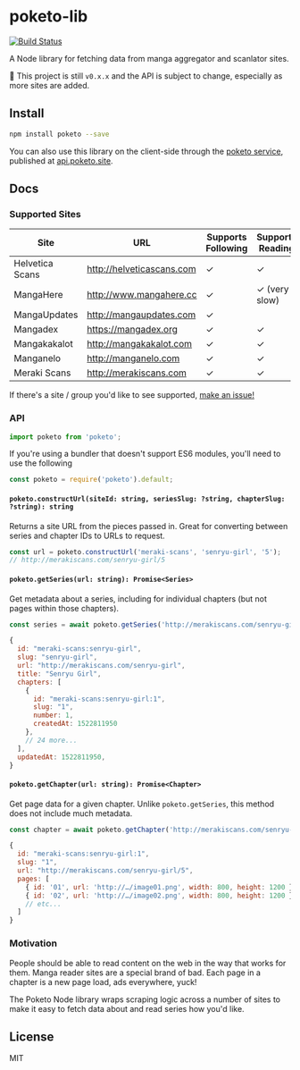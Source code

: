 # poketo-lib

[![Build Status](https://travis-ci.org/poketo/lib.svg?branch=master)](https://travis-ci.org/poketo/lib)

A Node library for fetching data from manga aggregator and scanlator sites.

:construction: This project is still `v0.x.x` and the API is subject to change, especially as more sites are added.

## Install

```bash
npm install poketo --save
```

You can also use this library on the client-side through the [poketo service](https://github.com/poketo/service), published at [api.poketo.site](https://api.poketo.site).

## Docs

### Supported Sites

| Site            | URL                       | Supports Following | Supports Reading |
| --------------- | ------------------------- | ------------------ | ---------------- |
| Helvetica Scans | http://helveticascans.com | ✓                  | ✓                |
| MangaHere       | http://www.mangahere.cc   | ✓                  | ✓ (very slow)    |
| MangaUpdates    | http://mangaupdates.com   | ✓                  |                  |
| Mangadex        | https://mangadex.org      | ✓                  | ✓                |
| Mangakakalot    | http://mangakakalot.com   | ✓                  | ✓                |
| Manganelo       | http://manganelo.com      | ✓                  | ✓                |
| Meraki Scans    | http://merakiscans.com    | ✓                  | ✓                |

If there's a site / group you'd like to see supported, [make an issue!](https://github.com/poketo/lib/issues/new)

### API

```jsx
import poketo from 'poketo';
```

If you're using a bundler that doesn't support ES6 modules, you'll need to use the following

```jsx
const poketo = require('poketo').default;
```

#### `poketo.constructUrl(siteId: string, seriesSlug: ?string, chapterSlug: ?string): string`

Returns a site URL from the pieces passed in. Great for converting between series and chapter IDs to URLs to request.

```jsx
const url = poketo.constructUrl('meraki-scans', 'senryu-girl', '5');
// http://merakiscans.com/senryu-girl/5
```

#### `poketo.getSeries(url: string): Promise<Series>`

Get metadata about a series, including for individual chapters (but not pages within those chapters).

```jsx
const series = await poketo.getSeries('http://merakiscans.com/senryu-girl');

{
  id: "meraki-scans:senryu-girl",
  slug: "senryu-girl",
  url: "http://merakiscans.com/senryu-girl",
  title: "Senryu Girl",
  chapters: [
    {
      id: "meraki-scans:senryu-girl:1",
      slug: "1",
      number: 1,
      createdAt: 1522811950
    },
    // 24 more...
  ],
  updatedAt: 1522811950,
}
```

#### `poketo.getChapter(url: string): Promise<Chapter>`

Get page data for a given chapter. Unlike `poketo.getSeries`, this method does not include much metadata.

```jsx
const chapter = await poketo.getChapter('http://merakiscans.com/senryu-girl/5');

{
  id: "meraki-scans:senryu-girl:1",
  slug: "1",
  url: "http://merakiscans.com/senryu-girl/5",
  pages: [
    { id: '01', url: 'http://…/image01.png', width: 800, height: 1200 },
    { id: '02', url: 'http://…/image02.png', width: 800, height: 1200 },
    // etc...
  ]
}
```

### Motivation

People should be able to read content on the web in the way that works for them. Manga reader sites are a special brand of bad. Each page in a chapter is a new page load, ads everywhere, yuck!

The Poketo Node library wraps scraping logic across a number of sites to make it easy to fetch data about and read series how you'd like.

## License

MIT
